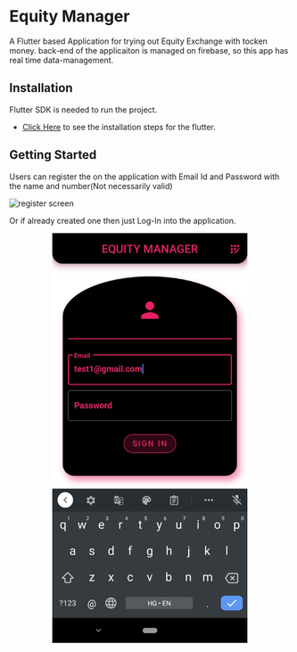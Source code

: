 # Equity Manager

A Flutter based Application for trying out Equity Exchange with tocken money.
back-end of the applicaiton is managed on firebase, so this app has real time data-management.

## Installation

Flutter SDK is needed to run the project.
- [Click Here](https://flutter.dev/docs/get-started/install) to see the installation steps for the flutter.

## Getting Started

Users can register the on the application with Email Id and Password with the name and number(Not necessarily valid)

   ![register screen]('images/register.jpg')

Or if already created one then just Log-In into the application.

<p align="center">
  <img src="./images/login.jpg" alt="Login Screen" width="350" >
</p>
